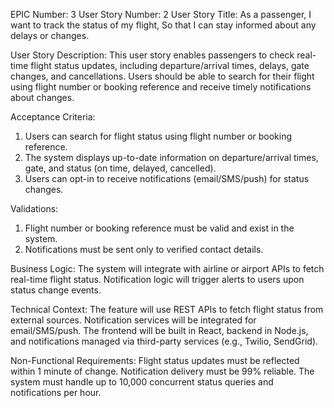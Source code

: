 EPIC Number: 3
User Story Number: 2
User Story Title: As a passenger, I want to track the status of my flight, So that I can stay informed about any delays or changes.

User Story Description: This user story enables passengers to check real-time flight status updates, including departure/arrival times, delays, gate changes, and cancellations. Users should be able to search for their flight using flight number or booking reference and receive timely notifications about changes.

Acceptance Criteria:
1. Users can search for flight status using flight number or booking reference.
2. The system displays up-to-date information on departure/arrival times, gate, and status (on time, delayed, cancelled).
3. Users can opt-in to receive notifications (email/SMS/push) for status changes.

Validations:
1. Flight number or booking reference must be valid and exist in the system.
2. Notifications must be sent only to verified contact details.

Business Logic: The system will integrate with airline or airport APIs to fetch real-time flight status. Notification logic will trigger alerts to users upon status change events.

Technical Context: The feature will use REST APIs to fetch flight status from external sources. Notification services will be integrated for email/SMS/push. The frontend will be built in React, backend in Node.js, and notifications managed via third-party services (e.g., Twilio, SendGrid).

Non-Functional Requirements: Flight status updates must be reflected within 1 minute of change. Notification delivery must be 99% reliable. The system must handle up to 10,000 concurrent status queries and notifications per hour.